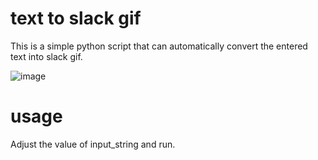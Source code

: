 # text to slack gif

This is a simple python script that can automatically convert the entered text into slack gif.

![image](https://raw.githubusercontent.com/PttCodingMan/text_to_slack_gif/master/result.gif)

# usage
Adjust the value of input_string and run.
